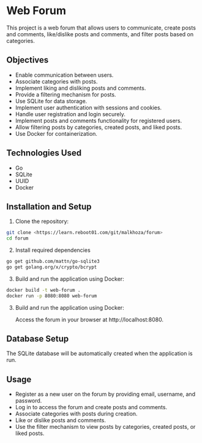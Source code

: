 # Web Forum

This project is a web forum that allows users to communicate, create posts and comments, like/dislike posts and comments, and filter posts based on categories.

## Objectives

- Enable communication between users.
- Associate categories with posts.
- Implement liking and disliking posts and comments.
- Provide a filtering mechanism for posts.
- Use SQLite for data storage.
- Implement user authentication with sessions and cookies.
- Handle user registration and login securely.
- Implement posts and comments functionality for registered users.
- Allow filtering posts by categories, created posts, and liked posts.
- Use Docker for containerization.

## Technologies Used

- Go
- SQLite
- UUID
- Docker

## Installation and Setup

1. Clone the repository:

```bash
git clone <https://learn.reboot01.com/git/malkhoza/forum>
cd forum
```

2. Install required dependencies

```bash
go get github.com/mattn/go-sqlite3
go get golang.org/x/crypto/bcrypt
```

3. Build and run the application using Docker:

```bash
docker build -t web-forum .
docker run -p 8080:8080 web-forum
```
3. Build and run the application using Docker:

	Access the forum in your browser at http://localhost:8080.


## Database Setup
The SQLite database will be automatically created when the application is run.

## Usage
* Register as a new user on the forum by providing email, username, and password.
* Log in to access the forum and create posts and comments.
* Associate categories with posts during creation.
* Like or dislike posts and comments.
* Use the filter mechanism to view posts by categories, created posts, or liked posts.
